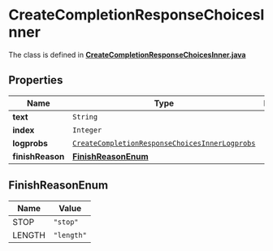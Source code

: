 

# CreateCompletionResponseChoicesInner

The class is defined in **[CreateCompletionResponseChoicesInner.java](../../src/main/java/org/openapitools/model/CreateCompletionResponseChoicesInner.java)**

## Properties

Name | Type | Description | Notes
------------ | ------------- | ------------- | -------------
**text** | `String` |  | 
**index** | `Integer` |  | 
**logprobs** | [`CreateCompletionResponseChoicesInnerLogprobs`](CreateCompletionResponseChoicesInnerLogprobs.md) |  | 
**finishReason** | [**FinishReasonEnum**](#FinishReasonEnum) |  | 




## FinishReasonEnum

Name | Value
---- | -----
STOP | `"stop"`
LENGTH | `"length"`


